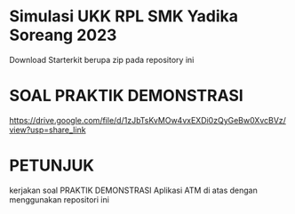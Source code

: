 # Simulasi UKK RPL SMK Yadika Soreang 2023

Download Starterkit berupa zip pada repository ini

# SOAL PRAKTIK DEMONSTRASI

https://drive.google.com/file/d/1zJbTsKvMOw4vxEXDi0zQyGeBw0XvcBVz/view?usp=share_link

# PETUNJUK

kerjakan soal PRAKTIK DEMONSTRASI Aplikasi ATM di atas dengan menggunakan repositori ini
